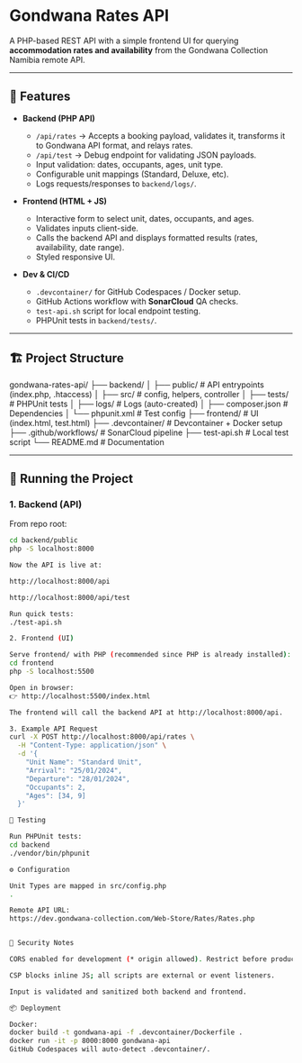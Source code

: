# Gondwana Rates API

A PHP-based REST API with a simple frontend UI for querying **accommodation rates and availability** from the Gondwana Collection Namibia remote API.

---

## 📌 Features

- **Backend (PHP API)**
  - `/api/rates` → Accepts a booking payload, validates it, transforms it to Gondwana API format, and relays rates.
  - `/api/test` → Debug endpoint for validating JSON payloads.
  - Input validation: dates, occupants, ages, unit type.
  - Configurable unit mappings (Standard, Deluxe, etc).
  - Logs requests/responses to `backend/logs/`.

- **Frontend (HTML + JS)**
  - Interactive form to select unit, dates, occupants, and ages.
  - Validates inputs client-side.
  - Calls the backend API and displays formatted results (rates, availability, date range).
  - Styled responsive UI.

- **Dev & CI/CD**
  - `.devcontainer/` for GitHub Codespaces / Docker setup.
  - GitHub Actions workflow with **SonarCloud** QA checks.
  - `test-api.sh` script for local endpoint testing.
  - PHPUnit tests in `backend/tests/`.

---

## 🏗 Project Structure

gondwana-rates-api/
├── backend/
│ ├── public/ # API entrypoints (index.php, .htaccess)
│ ├── src/ # config, helpers, controller
│ ├── tests/ # PHPUnit tests
│ ├── logs/ # Logs (auto-created)
│ ├── composer.json # Dependencies
│ └── phpunit.xml # Test config
├── frontend/ # UI (index.html, test.html)
├── .devcontainer/ # Devcontainer + Docker setup
├── .github/workflows/ # SonarCloud pipeline
├── test-api.sh # Local test script
└── README.md # Documentation


---

## 🚀 Running the Project

### 1. Backend (API)
From repo root:

```bash
cd backend/public
php -S localhost:8000

Now the API is live at:

http://localhost:8000/api

http://localhost:8000/api/test

Run quick tests:
./test-api.sh

2. Frontend (UI)

Serve frontend/ with PHP (recommended since PHP is already installed):
cd frontend
php -S localhost:5500

Open in browser:
👉 http://localhost:5500/index.html

The frontend will call the backend API at http://localhost:8000/api.

3. Example API Request
curl -X POST http://localhost:8000/api/rates \
  -H "Content-Type: application/json" \
  -d '{
    "Unit Name": "Standard Unit",
    "Arrival": "25/01/2024",
    "Departure": "28/01/2024",
    "Occupants": 2,
    "Ages": [34, 9]
  }'

🧪 Testing

Run PHPUnit tests:
cd backend
./vendor/bin/phpunit

⚙️ Configuration

Unit Types are mapped in src/config.php
.

Remote API URL:
https://dev.gondwana-collection.com/Web-Store/Rates/Rates.php


🔐 Security Notes

CORS enabled for development (* origin allowed). Restrict before production.

CSP blocks inline JS; all scripts are external or event listeners.

Input is validated and sanitized both backend and frontend.

📦 Deployment

Docker:
docker build -t gondwana-api -f .devcontainer/Dockerfile .
docker run -it -p 8000:8000 gondwana-api
GitHub Codespaces will auto-detect .devcontainer/.